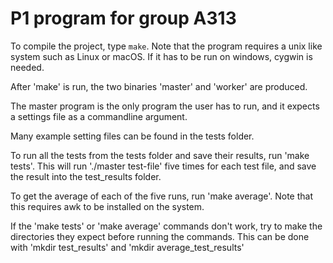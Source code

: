 # P1 program for group A313

To compile the project, type `make`. Note that the program requires a unix like system
such as Linux or macOS. If it has to be run on windows, cygwin is needed.

After 'make' is run, the two binaries 'master' and 'worker' are produced.

The master program is the only program the user has to run, and it expects a settings file
as a commandline argument.

Many example setting files can be found in the tests folder.

To run all the tests from the tests folder and save their results, run 'make tests'. This
will run './master test-file' five times for each test file, and save the result into the
test_results folder.

To get the average of each of the five runs, run 'make average'. Note that this requires
awk to be installed on the system.

If the 'make tests' or 'make average' commands don't work, try to make the directories
they expect before running the commands. This can be done with 'mkdir test_results' and
'mkdir average_test_results'